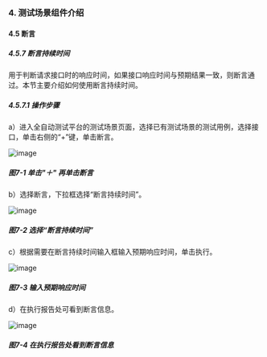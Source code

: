 ### 4. 测试场景组件介绍

#### 4.5 断言

##### 4.5.7 断言持续时间

用于判断请求接口时的响应时间，如果接口响应时间与预期结果一致，则断言通过。本节主要介绍如何使用断言持续时间。

##### 4.5.7.1 操作步骤

a）进入全自动测试平台的测试场景页面，选择已有测试场景的测试用例，选择接口，单击右侧的“+”键，单击断言。

![image](https://user-images.githubusercontent.com/79617492/192470410-f39b7ab2-e1b6-4581-8bfc-b855bbd10c87.png)

##### 图7-1 单击"＋" 再单击断言

b）选择断言，下拉框选择“断言持续时间”。

![image](https://user-images.githubusercontent.com/79617492/192470422-e64fa0b6-9b14-44cf-963b-aaf315d66556.png)

##### 图7-2 选择“断言持续时间”

c）根据需要在断言持续时间输入框输入预期响应时间，单击执行。

![image](https://user-images.githubusercontent.com/79617492/192470438-aae219f3-07f3-41d6-b486-7c6580d809ae.png)

##### 图7-3 输入预期响应时间

d）在执行报告处可看到断言信息。

![image](https://user-images.githubusercontent.com/79617492/192470451-224a5891-c90b-44a3-9ea2-fd81f51a2a86.png)

##### 图7-4 在执行报告处看到断言信息
